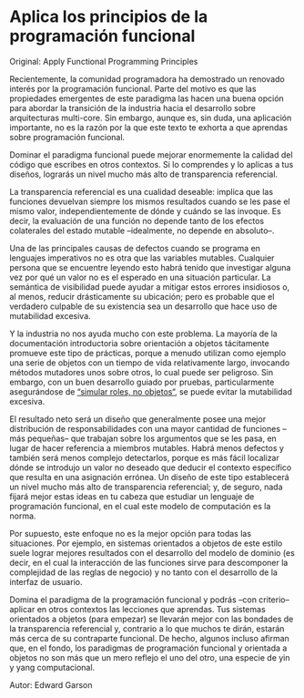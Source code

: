 # Aplica los principios de la programación funcional

Original: Apply Functional Programming Principles

Recientemente, la comunidad programadora ha demostrado un renovado
interés por la programación funcional. Parte del motivo es que las
propiedades emergentes de este paradigma las hacen una buena opción para
abordar la transición de la industria hacia el desarrollo sobre
arquitecturas multi-core. Sin embargo, aunque es, sin duda, una
aplicación importante, no es la razón por la que este texto te exhorta a
que aprendas sobre programación funcional.

Dominar el paradigma funcional puede mejorar enormemente la calidad del
código que escribes en otros contextos. Si lo comprendes y lo aplicas a
tus diseños, lograrás un nivel mucho más alto de transparencia
referencial.

La transparencia referencial es una cualidad deseable: implica que las
funciones devuelvan siempre los mismos resultados cuando se les pase el
mismo valor, independientemente de dónde y cuándo se las invoque. Es
decir, la evaluación de una función no depende tanto de los efectos
colaterales del estado mutable –idealmente, no depende en absoluto–.

Una de las principales causas de defectos cuando se programa en
lenguajes imperativos no es otra que las variables mutables. Cualquier
persona que se encuentre leyendo esto habrá tenido que investigar alguna
vez por qué un valor no es el esperado en una situación particular. La
semántica de visibilidad puede ayudar a mitigar estos errores insidiosos
o, al menos, reducir drásticamente su ubicación; pero es probable que el
verdadero culpable de su existencia sea un desarrollo que hace uso de
mutabilidad excesiva.

Y la industria no nos ayuda mucho con este problema. La mayoría de la
documentación introductoria sobre orientación a objetos tácitamente
promueve este tipo de prácticas, porque a menudo utilizan como ejemplo
una serie de objetos con un tiempo de vida relativamente largo,
invocando métodos mutadores unos sobre otros, lo cual puede ser
peligroso. Sin embargo, con un buen desarrollo guiado por pruebas,
particularmente asegurándose de [“simular roles, no objetos“][1], se
puede evitar la mutabilidad excesiva.

El resultado neto será un diseño que generalmente posee una mejor
distribución de responsabilidades con una mayor cantidad de funciones
–más pequeñas– que trabajan sobre los argumentos que se les pasa, en
lugar de hacer referencia a miembros mutables. Habrá menos defectos y
también será menos complejo detectarlos, porque es más fácil localizar
dónde se introdujo un valor no deseado que deducir el contexto
específico que resulta en una asignación errónea. Un diseño de este tipo
establecerá un nivel mucho más alto de transparencia referencial; y, de
seguro, nada fijará mejor estas ideas en tu cabeza que estudiar un
lenguaje de programación funcional, en el cual este modelo de
computación es la norma.

Por supuesto, este enfoque no es la mejor opción para todas las
situaciones. Por ejemplo, en sistemas orientados a objetos de este
estilo suele lograr mejores resultados con el desarrollo del modelo de
dominio (es decir, en el cual la interacción de las funciones sirve para
descomponer la complejidad de las reglas de negocio) y no tanto con el
desarrollo de la interfaz de usuario.

Domina el paradigma de la programación funcional y podrás –con criterio–
aplicar en otros contextos las lecciones que aprendas. Tus sistemas
orientados a objetos (para empezar) se llevarán mejor con las bondades
de la transparencia referencial y, contrario a lo que muchos te dirán,
estarán más cerca de su contraparte funcional. De hecho, algunos incluso
afirman que, en el fondo, los paradigmas de programación funcional y
orientada a objetos no son más que un mero reflejo el uno del otro, una
especie de yin y yang computacional.

[1]: http://www.jmock.org/oopsla2004.pdf

Autor: Edward Garson